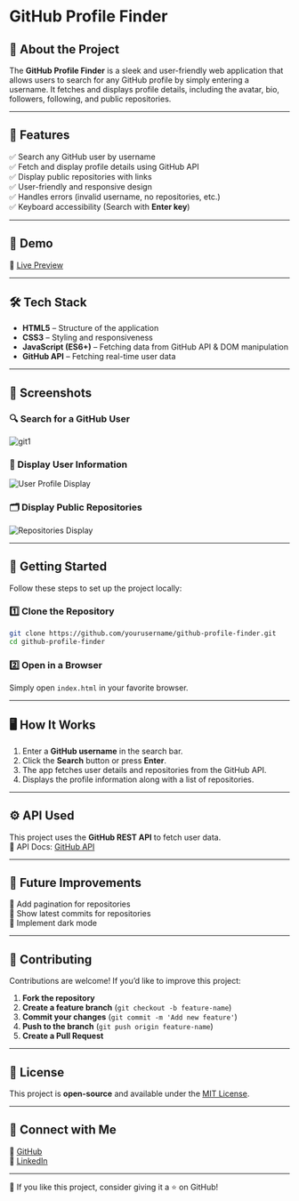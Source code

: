 
# GitHub Profile Finder



## 🚀 About the Project
The **GitHub Profile Finder** is a sleek and user-friendly web application that allows users to search for any GitHub profile by simply entering a username. It fetches and displays profile details, including the avatar, bio, followers, following, and public repositories.

---

## 🌟 Features
✅ Search any GitHub user by username  
✅ Fetch and display profile details using GitHub API  
✅ Display public repositories with links  
✅ User-friendly and responsive design  
✅ Handles errors (invalid username, no repositories, etc.)  
✅ Keyboard accessibility (Search with **Enter key**)  

---

## 🎥 Demo
🔗 [Live Preview](https://github-profile-finder-red.vercel.app/)

---

## 🛠️ Tech Stack
- **HTML5** – Structure of the application
- **CSS3** – Styling and responsiveness
- **JavaScript (ES6+)** – Fetching data from GitHub API & DOM manipulation
- **GitHub API** – Fetching real-time user data

---

## 📸 Screenshots
### 🔍 Search for a GitHub User
![git1](https://github.com/user-attachments/assets/7378fb2c-1aa1-4c06-aaaf-0a456fe7d513)

### 📌 Display User Information
![User Profile Display](https://via.placeholder.com/800x400?text=User+Profile+Display)

### 🗂️ Display Public Repositories
![Repositories Display](https://via.placeholder.com/800x400?text=Repositories+Display)

---

## 🚀 Getting Started
Follow these steps to set up the project locally:

### 1️⃣ Clone the Repository
```bash
git clone https://github.com/yourusername/github-profile-finder.git
cd github-profile-finder
```

### 2️⃣ Open in a Browser
Simply open `index.html` in your favorite browser.

---

## 🖥️ How It Works
1. Enter a **GitHub username** in the search bar.
2. Click the **Search** button or press **Enter**.
3. The app fetches user details and repositories from the GitHub API.
4. Displays the profile information along with a list of repositories.

---

## ⚙️ API Used
This project uses the **GitHub REST API** to fetch user data.  
🔗 API Docs: [GitHub API](https://docs.github.com/en/rest)

---

## 🚀 Future Improvements
🔹 Add pagination for repositories  
🔹 Show latest commits for repositories  
🔹 Implement dark mode  

---

## 🤝 Contributing
Contributions are welcome! If you’d like to improve this project:
1. **Fork the repository**
2. **Create a feature branch** (`git checkout -b feature-name`)
3. **Commit your changes** (`git commit -m 'Add new feature'`)
4. **Push to the branch** (`git push origin feature-name`)
5. **Create a Pull Request**

---

## 📜 License
This project is **open-source** and available under the [MIT License](LICENSE).

---

## 💬 Connect with Me
🔗 [GitHub](https://github.com/PranavThorat1432)  
🔗 [LinkedIn](https://www.linkedin.com/in/curiouspranavthorat/)


---

💙 If you like this project, consider giving it a ⭐ on GitHub!

